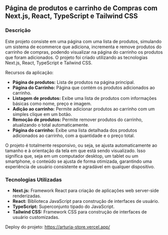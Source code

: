 ## Página de produtos e carrinho de Compras com Next.js, React, TypeScript e Tailwind CSS

### Descrição
Este projeto consiste em uma página com uma lista de produtos, simulando um sistema de ecommerce que adiciona, incrementa e remove produtos do carrinho de compras, podendo visualizar na página do carrinho os produtos que foram adicionados. O projeto foi criado utilizando as tecnologias Next.js, React, TypeScript e Tailwind CSS.

Recursos da aplicação:

* **Página de produtos:** Lista de produtos na página principal.
* **Página do Carrinho:** Página que contém os produtos adicionados ao carrinho.
* **Listagem de produtos:** Exibe uma lista de produtos com informações básicas como nome, preço e imagem.
* **Adição ao carrinho:** Permite adicionar produtos ao carrinho com um simples clique em um botão.
* **Remoção de produtos:** Permite remover produtos do carrinho, atualizando o total automaticamente.
* **Página do carrinho:** Exibe uma lista detalhada dos produtos adicionados ao carrinho, com a quantidade e o preço total.

O projeto é totalmente responsivo, ou seja, se ajusta automaticamente ao tamanho e à orientação da tela em que está sendo visualizado. Isso significa que, seja em um computador desktop, um tablet ou um smartphone, o conteúdo se ajusta de forma otimizada, garantindo uma experiência de usuário consistente e agradável em qualquer dispositivo.

### Tecnologias Utilizadas
* **Next.js:** Framework React para criação de aplicações web server-side renderizadas.
* **React:** Biblioteca JavaScript para construção de interfaces de usuário.
* **TypeScript:** Superconjunto tipado do JavaScript.
* **Tailwind CSS:** Framework CSS para construção de interfaces de usuário customizadas.

Deploy do projeto: https://arturia-store.vercel.app/
